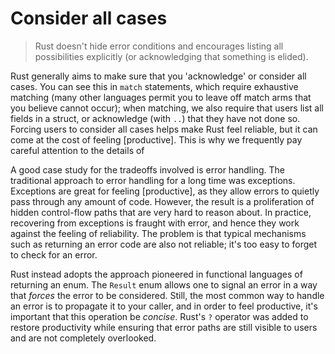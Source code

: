 # Consider all cases

> Rust doesn't hide error conditions and encourages listing all possibilities explicitly (or acknowledging that something is elided).

Rust generally aims to make sure that you 'acknowledge' or consider all cases. You can see this in `match` statements, which require exhaustive matching (many other languages permit you to leave off match arms that you believe cannot occur); when matching, we also require that users list all fields in a struct, or acknowledge (with `..`) that they have not done so. Forcing users to consider all cases helps make Rust feel reliable, but it can come at the cost of feeling [productive]. This is why we frequently pay careful attention to the details of 

A good case study for the tradeoffs involved is error handling. The traditional approach to error handling for a long time was exceptions. Exceptions are great for feeling [productive], as they allow errors to quietly pass through any amount of code. However, the result is a proliferation of hidden control-flow paths that are very hard to reason about. In practice, recovering from exceptions is fraught with error, and hence they work against the feeling of reliability. The problem is that typical mechanisms such as returning an error code are also not reliable; it's too easy to forget to check for an error.

Rust instead adopts the approach pioneered in functional languages of returning an enum. The `Result` enum allows one to signal an error in a way that *forces* the error to be considered. Still, the most common way to handle an error is to propagate it to your caller, and in order to feel productive, it's important that this operation be *concise*. Rust's `?` operator was added to restore productivity while ensuring that error paths are still visible to users and are not completely overlooked.
